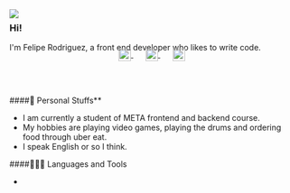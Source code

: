 <img align="left" src="https://i.imgur.com/lnMDvsx.gif">

### Hi!

I'm Felipe Rodriguez, a front end developer who likes to write code.

<p align="center" style="margin: -20px 0 30px">
  <a href="https://stackoverflow.com/users/18821339/felipe-rodriguez-henriquez" target="_blank" style='margin-right:10px'>
    <img align="center" src="https://cdn.jsdelivr.net/npm/simple-icons@3.0.1/icons/stackoverflow.svg" alt="stackoverflow" height="22px" width="22px" />
  </a>
  &nbsp;&nbsp;
  <a href="https://www.linkedin.com/in/feliperodhen/" target="_blank" style='margin-right:10px'>
    <img align="center" src="https://cdn.jsdelivr.net/npm/simple-icons@3.0.1/icons/linkedin.svg" alt="linkedin" height="22px" width="22px" />
  </a>
  &nbsp;&nbsp;
  <a href="mailto:felipe.rodriguez.henriquez@gmail.com" target="_blank">
    <img align="center" src="https://cdn.jsdelivr.net/npm/simple-icons@3.0.1/icons/protonmail.svg" alt="email" height="22px" width="22px" />
  </a>
</p>

<br>

####🖤 Personal Stuffs**

* I am currently a student of META frontend and backend course.
* My hobbies are playing video games, playing the drums and ordering food through uber eat.
* I speak English or so I think.

####👨🏻‍💻 Languages and Tools

*
